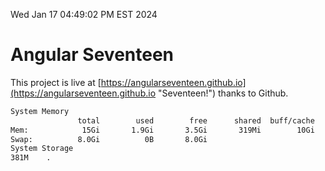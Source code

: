 Wed Jan 17 04:49:02 PM EST 2024

# Angular Seventeen


This project is live at [https://angularseventeen.github.io](https://angularseventeen.github.io "Seventeen!") thanks to Github.

```bash
System Memory
               total        used        free      shared  buff/cache   available
Mem:            15Gi       1.9Gi       3.5Gi       319Mi        10Gi        13Gi
Swap:          8.0Gi          0B       8.0Gi
System Storage
381M	.
```
